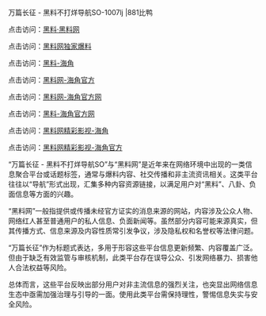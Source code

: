 万篇长征 - 黑料不打烊导航SO-1007lj |881比鸭

点击访问：<a href="https://heiliaolvzlu3.pages.dev">黑料·黑料网</a>

点击访问：<a href="https://heiliaoyvnrda.pages.dev">黑料网独家爆料</a>


点击访问：<a href="https://heiliaoxfe5rb.pages.dev">黑料-海角</a>

点击访问：<a href="https://heiliaoubleqx.pages.dev">黑料网-海角官方</a>

点击访问：<a href="https://heiliaokof3cy.pages.dev">黑料网-海角官方网</a>

点击访问：<a href="https://heiliaoryrhyu.pages.dev">黑料-海角官方网</a>

点击访问：<a href="https://heiliao3gvg9x.pages.dev">黑料网精彩影视-海角</a>

点击访问：<a href="https://heiliaoxrq8i9.pages.dev">黑料网精彩影视-海角官方</a>

“万篇长征 - 黑料不打烊导航SO”与“黑料网”是近年来在网络环境中出现的一类信息聚合平台或话题标签，通常与爆料内容、社交传播和非主流资讯相关。这类平台往往以“导航”形式出现，汇集多种内容资源链接，以满足用户对“黑料”、八卦、负面信息等方面的兴趣。

“黑料网”一般指提供或传播未经官方证实的消息来源的网站，内容涉及公众人物、网络红人甚至普通用户的私人信息、负面新闻等。虽然部分内容可能来源真实，但其传播方式、信息来源及内容性质常引发争议，涉及隐私权和名誉权等法律问题。

“万篇长征”作为标题式表达，多用于形容这些平台信息更新频繁、内容覆盖广泛。但由于缺乏有效监管与审核机制，此类平台存在误导公众、引发网络暴力、损害他人合法权益等风险。

总体而言，这些平台反映出部分用户对非主流信息的强烈关注，也突显出网络信息生态中亟需加强治理与引导的一面。使用此类平台需保持理性，警惕信息失实与安全风险。
